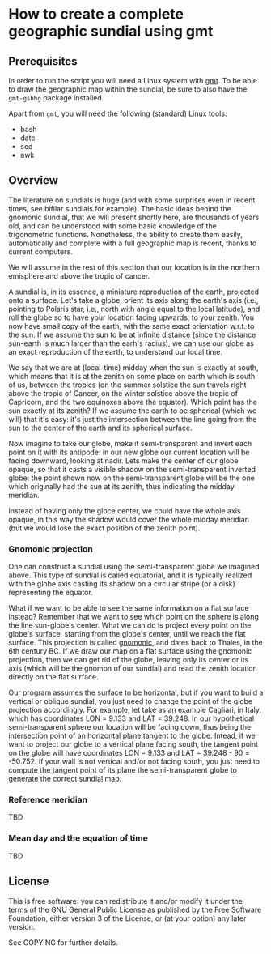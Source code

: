 # How to create a complete geographic sundial using gmt

## Prerequisites

In order to run the script you will need a Linux system with
[gmt](http://gmt.soest.hawaii.edu/). To be able to draw the geographic
map within the sundial, be sure to also have the `gmt-gshhg` package
installed.

Apart from `gmt`, you will need the following (standard) Linux tools:

- bash
- date
- sed
- awk

## Overview

The literature on sundials is huge (and with some surprises even in
recent times, see bifilar sundials for example). The basic ideas
behind the gnomonic sundial, that we will present shortly here, are
thousands of years old, and can be understood with some basic
knowledge of the trigonometric functions. Nonetheless, the ability to
create them easily, automatically and complete with a full geographic
map is recent, thanks to current computers.

We will assume in the rest of this section that our location is in the
northern emisphere and above the tropic of cancer.

A sundial is, in its essence, a miniature reproduction of the earth,
projected onto a surface. Let's take a globe, orient its axis along
the earth's axis (i.e., pointing to Polaris star, i.e., north with
angle equal to the local latitude), and roll the globe so to have your
location facing upwards, to your zenith. You now have small copy of
the earth, with the same exact orientation w.r.t. to the sun. If we
assume the sun to be at infinite distance (since the distance
sun-earth is much larger than the earh's radius), we can use our globe
as an exact reproduction of the earth, to understand our local time.

We say that we are at (local-time) midday when the sun is exactly at
south, which means that it is at the zenith on some place on earth
which is south of us, between the tropics (on the summer solstice the
sun travels right above the tropic of Cancer, on the winter solstice
above the tropic of Capricorn, and the two equinoxes above the
equator). Which point has the sun exactly at its zenith? If we assume
the earth to be spherical (which we will) that it's easy: it's just
the intersection between the line going from the sun to the center of
the earth and its spherical surface.

Now imagine to take our globe, make it semi-transparent and invert
each point on it with its antipode: in our new globe our current
location will be facing downward, looking at nadir. Lets make the
center of our globe opaque, so that it casts a visible shadow on the
semi-transparent inverted globe: the point shown now on the
semi-transparent globe will be the one which originally had the sun at
its zenith, thus indicating the midday meridian.

Instead of having only the gloce center, we could have the whole axis
opaque, in this way the shadow would cover the whole midday meridian
(but we would lose the exact position of the zenith point).

### Gnomonic projection

One can construct a sundial using the semi-transparent globe we
imagined above. This type of sundial is called equatorial, and it is
typically realized with the globe axis casting its shadow on a
circular stripe (or a disk) representing the equator.

What if we want to be able to see the same information on a flat
surface instead? Remember that we want to see which point on the
sphere is along the line sun-globe's center. What we can do is project
every point on the globe's surface, starting from the globe's center,
until we reach the flat surface. This projection is called
[gnomonic](https://en.wikipedia.org/wiki/Gnomonic_projection), and
dates back to Thales, in the 6th century BC. If we draw our map on a
flat surface using the gnomonic projection, then we can get rid of the
globe, leaving only its center or its axis (which will be the gnomon
of our sundial) and read the zenith location directly on the flat
surface.

Our program assumes the surface to be horizontal, but if you want to
build a vertical or oblique sundial, you just need to change the point
of the globe projection accordingly. For example, let take as an
example Cagliari, in Italy, which has coordinates LON = 9.133 and LAT
= 39.248. In our hypothetical semi-transparent sphere our location
will be facing down, thus being the intersection point of an
horizontal plane tangent to the globe. Intead, if we want to project
our globe to a vertical plane facing south, the tangent point on the
globe will have coordinates LON = 9.133 and LAT = 39.248 - 90 =
-50.752. If your wall is not vertical and/or not facing south, you
just need to compute the tangent point of its plane the
semi-transparent globe to generate the correct sundial map.


### Reference meridian

TBD

### Mean day and the equation of time

TBD

## License

This is free software: you can redistribute it and/or modify it under
the terms of the GNU General Public License as published by the Free
Software Foundation, either version 3 of the License, or (at your
option) any later version.

See COPYING for further details.
